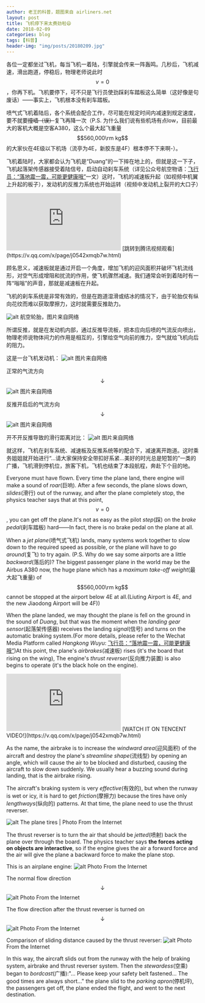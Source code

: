 ```yaml
---
author: 老王的科普，题图来自 airliners.net
layout: post
title: 飞机停下来太费劲啦😄
date: 2018-02-09
categories: blog
tags: [科普]
header-img: "img/posts/20180209.jpg"
---
```

各位一定都坐过飞机，每当飞机一着陆，引擎就会传来一阵轰鸣。几秒后，飞机减速，滑出跑道，停稳后，物理老师说此时$$v=0$$，你再下机。飞机要停下，可不只是飞行员使劲踩刹车踏板这么简单（这好像是句废话）——事实上，飞机根本没有刹车踏板。

喷气式飞机着陆后，各个系统会配合工作，尽可能在规定时间内减速到规定速度，要不就要~~撞墙（误）~~复飞再降一次（P.S. 为什么我们说有些机场有点low，目前最大的客机大概是空客A380，这么个最大起飞重量$$560,000\rm kg$$的大家伙在4E级以下机场（流亭为4E，新胶东是4F）根本停不下来啊-）。

飞机着陆时，大家都会认为飞机是“Duang”的一下摔在地上的，但就是这一下子，飞机起落架传感器接受着陆信号，启动自动刹车系统（详见公众号航空物语：[飞行员：“落地震一震，可能更健康哦”](http://mp.weixin.qq.com/s/TLFAj9D20OuzzEn5pB2SCQ)一文）这时，飞机的减速板升起（如视频中机翼上升起的板子），发动机的反推力系统也开始运转（视频中发动机上裂开的大口子）

<iframe frameborder="0" src="https://v.qq.com/iframe/player.html?vid=j0542xmqb7w&auto=0"></iframe>
[跳转到腾讯视频观看](https://v.qq.com/x/page/j0542xmqb7w.html)

顾名思义，减速板就是通过开启一个角度，增加飞机的迎风面积并破坏飞机流线形，对空气形成增阻和扰流的作用，使飞机骤然减速。我们通常会听到着陆时有一阵“嗡嗡”的声音，那就是减速板在升起。

飞机的刹车系统是非常有效的，但是在跑道湿滑或结冰的情况下，由于轮胎仅有纵向花纹而难以获取摩擦力，这时就需要反推助力。

![alt](https://raw.githubusercontent.com/allen5261/allen5261.github.io/master/img/posts/20180209a.jpg)
航空轮胎，图片来自网络

所谓反推，就是在发动机内部，通过反推导流板，把本应向后喷的气流反向喷出，物理老师说物体间力的作用是相互的，引擎给空气向前的推力，空气就给飞机向后的阻力。

这是一台飞机发动机：
![alt](https://raw.githubusercontent.com/allen5261/allen5261.github.io/master/img/posts/20180209b.jpg)
图片来自网络

正常的气流方向$$\downarrow$$
![alt](https://raw.githubusercontent.com/allen5261/allen5261.github.io/master/img/posts/20180209c.jpg)
图片来自网络

反推开启后的气流方向$$\downarrow$$
![alt](https://raw.githubusercontent.com/allen5261/allen5261.github.io/master/img/posts/20180209d.jpg)
图片来自网络

开不开反推导致的滑行距离对比：
![alt](https://raw.githubusercontent.com/allen5261/allen5261.github.io/master/img/posts/20180209e.jpg)
图片来自网络

就这样，飞机在刹车系统、减速板及反推系统等的配合下，减速离开跑道。这时乘务姐姐就开始进行“…请大家保持安全带扣好系紧…美好的时光总是短暂的”一类的广播，飞机滑到停机位，旅客下机，飞机也结束了本段航程，奔赴下个目的地。

Everyone must have flown. Every time the plane land, there engine will make a sound of _roar_(巨响). After a few seconds, the plane slows down, _slides_(滑行) out of the runway, and after the plane completely stop, the physics teacher says that at this point, $$v=0$$, you can get off the plane.It's not as easy as the pilot _step_(踩) on the _brake pedal_(刹车踏板) hard——In fact, there is no brake pedal on the plane at all.

When a _jet plane_(喷气式飞机) lands, many systems work together to slow down to the required speed as  possible, or the plane will have to _go around_(复飞) to try again. (P.S. Why do we say some airports are a little _backward_(落后的)? The biggest passenger plane in the world may be the Airbus A380 now, the huge plane which has a _maximum take-off weight_(最大起飞重量) of $$560,000\rm kg$$ cannot be stopped at the airport below 4E at all.(Liuting Airport is 4E, and the new Jiaodong Airport will be 4F))

When the plane landed, we may thought the plane is fell on the ground in the sound of _Duang_, but that was the moment when the _landing gear sensor_(起落架传感器) receives the landing _signal_(信号) and turns on the automatic braking system.(For more details, please refer to the Wechat Media Platform called _Hangkong Wuyu_: [飞行员：“落地震一震，可能更健康哦”](http://mp.weixin.qq.com/s/TLFAj9D20OuzzEn5pB2SCQ))At this point, the plane's _airbrakes_(减速板) rises (it's the board that rising on the wing), The engine's _thrust reverser_(反向推力装置) is also begins to operate (it's the black hole on the engine).

<iframe frameborder="0" src="https://v.qq.com/iframe/player.html?vid=j0542xmqb7w&auto=0"></iframe>
[WATCH IT ON TENCENT VIDEO!](https://v.qq.com/x/page/j0542xmqb7w.html)

As the name, the airbrake is to increase the _windward area_(迎风面积) of the aircraft and destroy the plane's _streamline shape_(流线型) by opening an angle, which will cause the air to be blocked and disturbed, causing the aircraft to slow down suddenly. We usually hear a buzzing sound during landing, that is the airbrake rising.

The aircraft's braking system is very _effective_(有效的), but when the runway is wet or icy, it is hard to get _friction_(摩擦力) because the tires have only _lengthways_(纵向的) patterns. At that time, the plane need to use the thrust reverser.

![alt](https://raw.githubusercontent.com/allen5261/allen5261.github.io/master/img/posts/20180209a.jpg)
The plane tires | Photo From the Internet

The thrust reverser is to turn the air that should be _jetted_(喷射) back the plane over through the board. The physics teacher says **the forces acting on objects are interactive**, so if the engine gives the air a forward force and the air will give the plane a backward force to make the plane stop.


This is an airplane engine:
![alt](https://raw.githubusercontent.com/allen5261/allen5261.github.io/master/img/posts/20180209b.jpg)
Photo From the Internet

The normal flow direction $$\downarrow$$
![alt](https://raw.githubusercontent.com/allen5261/allen5261.github.io/master/img/posts/20180209c.jpg)
Photo From the Internet

The flow direction after the thrust reverser is turned on $$\downarrow$$
![alt](https://raw.githubusercontent.com/allen5261/allen5261.github.io/master/img/posts/20180209d.jpg)
Photo From the Internet

Comparison of sliding distance caused by the thrust reverser:
![alt](https://raw.githubusercontent.com/allen5261/allen5261.github.io/master/img/posts/20180209e.jpg)
Photo From the Internet

In this way, the aircraft slids out from the runway with the help of braking system, airbrake and thrust reverser system. Then the _stewardess_(空乘) began to _bordcast_(广播):"... Please keep your safety belt fastened... The good times are always short..." the plane slid to the _parking apron_(停机坪), the passengers get off, the plane ended the flight, and went to the next destination.
